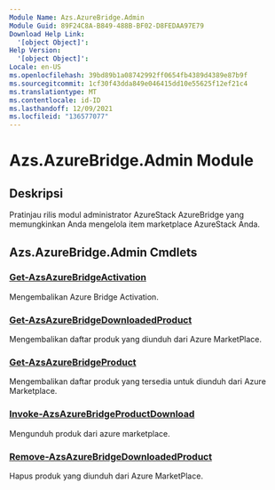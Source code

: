 ```yaml
---
Module Name: Azs.AzureBridge.Admin
Module Guid: 89F24C8A-B849-488B-BF02-D8FEDAA97E79
Download Help Link:
  '[object Object]': 
Help Version:
  '[object Object]': 
Locale: en-US
ms.openlocfilehash: 39bd89b1a08742992ff0654fb4389d4389e87b9f
ms.sourcegitcommit: 1cf30f43dda849e046415dd10e55625f12ef21c4
ms.translationtype: MT
ms.contentlocale: id-ID
ms.lasthandoff: 12/09/2021
ms.locfileid: "136577077"
---
```

# Azs.AzureBridge.Admin Module
## Deskripsi
Pratinjau rilis modul administrator AzureStack AzureBridge yang memungkinkan Anda mengelola item marketplace AzureStack Anda. 

## Azs.AzureBridge.Admin Cmdlets
### [Get-AzsAzureBridgeActivation](Get-AzsAzureBridgeActivation.md)
Mengembalikan Azure Bridge Activation.

### [Get-AzsAzureBridgeDownloadedProduct](Get-AzsAzureBridgeDownloadedProduct.md)
Mengembalikan daftar produk yang diunduh dari Azure MarketPlace.

### [Get-AzsAzureBridgeProduct](Get-AzsAzureBridgeProduct.md)
Mengembalikan daftar produk yang tersedia untuk diunduh dari Azure Marketplace.

### [Invoke-AzsAzureBridgeProductDownload](Invoke-AzsAzureBridgeProductDownload.md)
Mengunduh produk dari azure marketplace.

### [Remove-AzsAzureBridgeDownloadedProduct](Remove-AzsAzureBridgeDownloadedProduct.md)
Hapus produk yang diunduh dari Azure MarketPlace.

